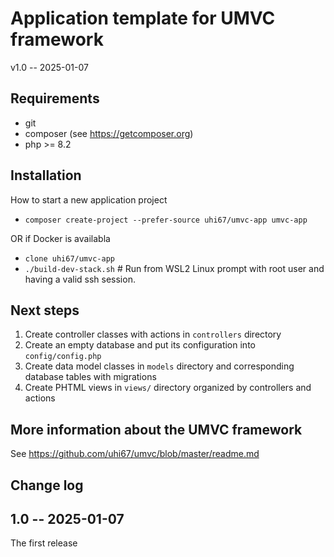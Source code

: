 Application template for UMVC framework
=======================================

v1.0 -- 2025-01-07 

Requirements
------------

- git
- composer (see https://getcomposer.org)
- php >= 8.2

Installation
------------

How to start a new application project

- `composer create-project --prefer-source uhi67/umvc-app umvc-app`

OR if Docker is availabla

- `clone uhi67/umvc-app`
- `./build-dev-stack.sh` # Run from WSL2 Linux prompt with root user and having a valid ssh session.

Next steps
----------

1. Create controller classes with actions in `controllers` directory
2. Create an empty database and put its configuration into `config/config.php`
3. Create data model classes in `models` directory and corresponding database tables with migrations
4. Create PHTML views in `views/` directory organized by controllers and actions

More information about the UMVC framework
-----------------------------------------

See https://github.com/uhi67/umvc/blob/master/readme.md

Change log
----------

## 1.0 -- 2025-01-07

The first release